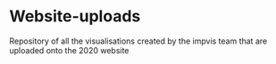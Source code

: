 # Website-uploads
Repository of all the visualisations created by the impvis team that are uploaded onto the 2020 website
